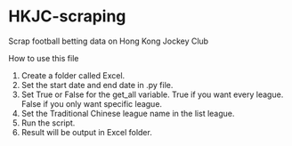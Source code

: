 # HKJC-scraping
Scrap football betting data on Hong Kong Jockey Club

How to use this file
1. Create a folder called Excel.
2. Set the start date and end date in .py file.
3. Set True or False for the get_all variable. True if you want every league. False if you only want specific league.
4. Set the Traditional Chinese league name in the list league.
5. Run the script.
6. Result will be output in Excel folder.
